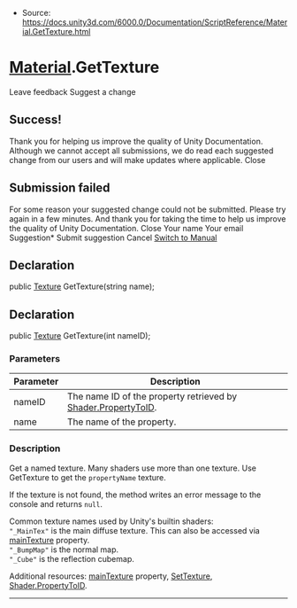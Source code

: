 * Source: https://docs.unity3d.com/6000.0/Documentation/ScriptReference/Material.GetTexture.html

#  [Material](https://docs.unity3d.com/6000.0/Documentation/ScriptReference/Material.html).GetTexture
Leave feedback
Suggest a change
## Success!
Thank you for helping us improve the quality of Unity Documentation. Although we cannot accept all submissions, we do read each suggested change from our users and will make updates where applicable.
Close
## Submission failed
For some reason your suggested change could not be submitted. Please <a>try again</a> in a few minutes. And thank you for taking the time to help us improve the quality of Unity Documentation.
Close
Your name Your email Suggestion* Submit suggestion
Cancel
[Switch to Manual](https://docs.unity3d.com/6000.0/Documentation/Manual/class-Material.html "Go to Material Component in the Manual")
## Declaration
public [Texture](https://docs.unity3d.com/6000.0/Documentation/ScriptReference/Texture.html) GetTexture(string name); 
## Declaration
public [Texture](https://docs.unity3d.com/6000.0/Documentation/ScriptReference/Texture.html) GetTexture(int nameID); 
### Parameters
Parameter | Description  
---|---  
nameID | The name ID of the property retrieved by [Shader.PropertyToID](https://docs.unity3d.com/6000.0/Documentation/ScriptReference/Shader.PropertyToID.html).  
name | The name of the property.  
### Description
Get a named texture.
Many shaders use more than one texture. Use GetTexture to get the `propertyName` texture.  
  
If the texture is not found, the method writes an error message to the console and returns `null`.  
  
Common texture names used by Unity's builtin shaders:   
`"_MainTex"` is the main diffuse texture. This can also be accessed via [mainTexture](https://docs.unity3d.com/6000.0/Documentation/ScriptReference/Material-mainTexture.html) property.   
`"_BumpMap"` is the normal map.   
`"_Cube"` is the reflection cubemap.  
  
Additional resources: [mainTexture](https://docs.unity3d.com/6000.0/Documentation/ScriptReference/Material-mainTexture.html) property, [SetTexture](https://docs.unity3d.com/6000.0/Documentation/ScriptReference/Material.SetTexture.html), [Shader.PropertyToID](https://docs.unity3d.com/6000.0/Documentation/ScriptReference/Shader.PropertyToID.html).
* * *
